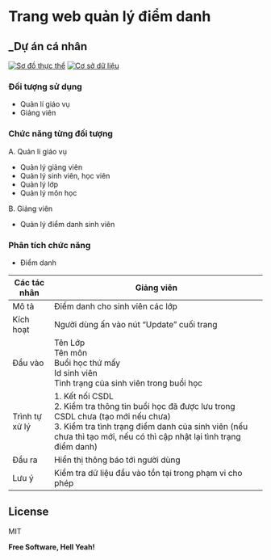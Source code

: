# Trang web quản lý điểm danh
## _Dự án cá nhân
[![Sơ đồ thực thể](https://app.diagrams.net/images/favicon-32x32.png)](https://drive.google.com/file/d/1CIiWkZ25f-Pu1gYtNiLrdV2dG-IGLmrI/view?usp=sharing)
[![Cơ sở dữ liệu](https://i.ibb.co/S7KTZxP/google-sheets-1.png)](https://docs.google.com/spreadsheets/d/1k0TEgq5_6LldRxVwSTqpFD4Nd6u8_f6bzy8TnV7oOPo/edit?usp=sharing)

### Đối tượng sử dụng
- Quản lí giáo vụ
- Giảng viên

### Chức năng từng đối tượng
A. Quản lí giáo vụ
- Quản lý giảng viên
- Quản lý sinh viên, học viên
- Quản lý lớp
- Quản lý môn học

B. Giảng viên
- Quản lý điểm danh sinh viên
  
### Phân tích chức năng

- Điểm danh

| Các tác nhân | Giảng viên |
| ------ | ------ |
| Mô tả | Điểm danh cho sinh viên các lớp |
| Kích hoạt | Người dùng ấn vào nút “Update” cuối trang |
| Đầu vào | Tên Lớp<br>Tên môn<br>Buổi học thứ mấy<br>Id sinh viên<br>Tình trạng của sinh viên trong buổi học<br>
| Trình tự xử lý | 1. Kết nối CSDL<br>2. Kiểm tra thông tin buổi học đã được lưu trong CSDL chưa (tạo mới nếu chưa)<br>3. Kiểm tra tình trạng điểm danh của sinh viên (nếu chưa thì tạo mới, nếu có thì cập nhật lại tình trạng điểm danh)|
| Đầu ra | Hiển thị thông báo tới người dùng |
| Lưu ý | Kiểm tra dữ liệu đầu vào tồn tại trong phạm vi cho phép |


## License

MIT

**Free Software, Hell Yeah!**
